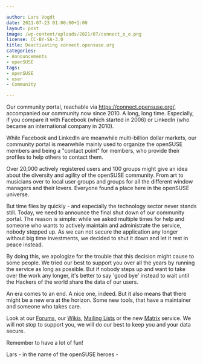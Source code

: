 ```yaml
---

author: Lars Vogdt
date: 2021-07-23 01:00:00+1:00
layout: post
image: /wp-content/uploads/2021/07/connect_o_o.png 
license: CC-BY-SA-3.0
title: Deactivating connect.opensuse.org
categories:
- Announcements
- openSUSE
tags:
- openSUSE
- user
- Community

---
```


Our community portal, reachable via https://connect.opensuse.org/, accompanied our community now 
since 2010. A long, long time. Especially, if you compare it with Facebook (which started in 2006) or 
LinkedIn (who became an international company in 2010). 

While Facebook and LinkedIn are meanwhile multi-billion dollar markets, our community portal is meanwhile 
mainly used to organize the openSUSE members and being a "contact point" for members, who provide their 
profiles to help others to contact them.

Over 20,000 actively registered users and 100 groups might give an idea about the diversity and agility 
of the openSUSE community. From art to musicians over to local user groups and groups for all the different 
window managers and their lovers. Everyone found a place here in the openSUSE universe.

But time flies by quickly - and especially the technology sector never stands still. Today, we need to announce 
the final shut down of our community portal. The reason is simple: while we asked multiple times for help and 
someone who wants to actively maintain and administrate the service, nobody stepped up. As we can not secure the 
application any longer without big time investments, we decided to shut it down and let it rest in peace instead. 

By doing this, we apologize for the trouble that this decision might cause to some people. We tried our 
best to support you over all the years by running the service as long as possible. But if nobody steps up and 
want to take over the work any longer, it's better to say 'good bye' instead to wait until the Hackers of the world
share the data of our users. 

An era comes to an end. A nice one, indeed. But it also means that there might be a new era at the horizon. 
Some new tools, that have a maintainer and someone who takes care. 

Look at our [Forums](https://forums.opensuse.org/), our [Wikis](https://en.opensuse.org/), [Mailing Lists](https://lists.opensuse.org/) 
or the new [Matrix](https://chat.opensuse.org/) service. We will not stop to support you, we will do our best 
to keep you and your data secure. 

Remember to have a lot of fun!

Lars - in the name of the openSUSE heroes -
